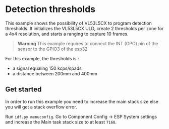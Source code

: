# Detection thresholds
This example shows the possibility of VL53L5CX to program detection thresholds. It initializes the VL53L5CX ULD, create 2 thresholds per zone for a 4x4 resolution, and starts a ranging to capture 10 frames.

> **Warning**
> This example requires to connect the INT (GPO) pin of the sensor to the GPIO3 of the esp32

For this example, the thresholds is :
- a signal equaling 150 kcps/spads 
- a distance between 200mm and 400mm

## Get started
In order to run this example you need to increase the main stack size else you will get a stack overflow error.

Run `idf.py menuconfig`. Go to Component Config -> ESP System settings and increase the Main task stack size to at least `7168`.
